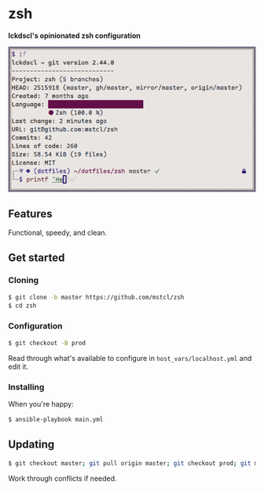 # zsh

__lckdscl's opinionated zsh configuration__


![preview](preview.png)

## Features

Functional, speedy, and clean.

## Get started

### Cloning

```sh
$ git clone -b master https://github.com/mstcl/zsh
$ cd zsh
```

### Configuration

```sh
$ git checkout -B prod
```

Read through what's available to configure in `host_vars/localhost.yml` and
edit it.

### Installing

When you're happy:

```sh
$ ansible-playbook main.yml
```

## Updating

```sh
$ git checkout master; git pull origin master; git checkout prod; git merge master
```

Work through conflicts if needed.
